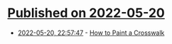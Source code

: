 # [Published on 2022-05-20](index.md)

* [2022-05-20, 22:57:47](https://news.ycombinator.com/item?id=31453589) - [How to Paint a Crosswalk](https://crosswalksla.org/how-to-guide.html)
